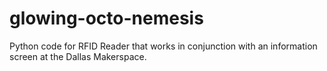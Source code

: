 glowing-octo-nemesis
====================

Python code for RFID Reader that works in conjunction with an information screen at the Dallas Makerspace.